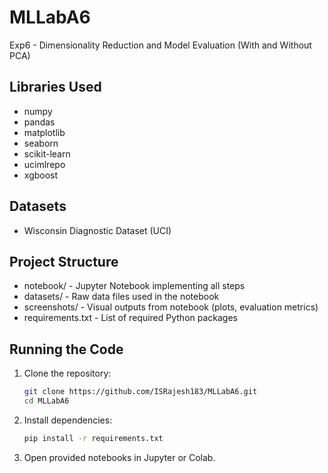 # MLLabA6
Exp6 - Dimensionality Reduction and Model Evaluation (With and Without PCA)

## Libraries Used
- numpy
- pandas
- matplotlib
- seaborn
- scikit-learn
- ucimlrepo
- xgboost

## Datasets
- Wisconsin Diagnostic Dataset (UCI)

## Project Structure
- notebook/ - Jupyter Notebook implementing all steps
- datasets/ - Raw data files used in the notebook
- screenshots/ - Visual outputs from notebook (plots, evaluation metrics)
- requirements.txt - List of required Python packages

## Running the Code
1. Clone the repository:
    ```bash
    git clone https://github.com/ISRajesh183/MLLabA6.git
    cd MLLabA6
    ```
2. Install dependencies:
    ```bash
    pip install -r requirements.txt
    ```
3. Open provided notebooks in Jupyter or Colab.
